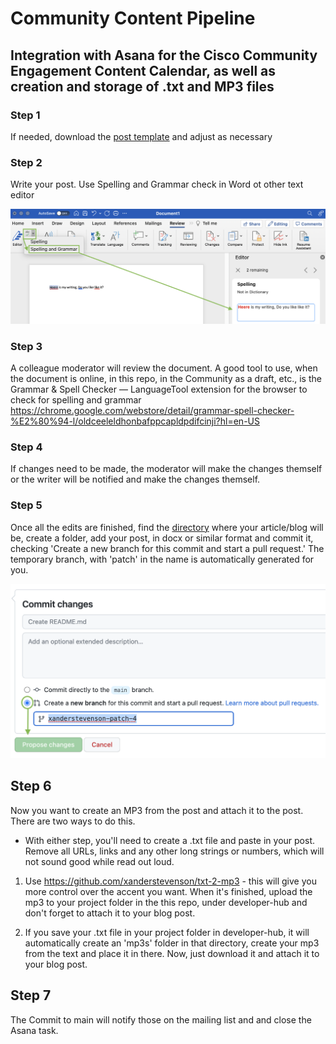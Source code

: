 # Community Content Pipeline

## Integration with Asana for the Cisco Community Engagement Content Calendar, as well as creation and storage of .txt and MP3 files


### Step 1

If needed, download the [post template](https://github.com/xanderstevenson/community-content-pipeline/blob/main/community-post-template.docx) and adjust as necessary


### Step 2


Write your post. Use Spelling and Grammar check in Word ot other text editor

<img src="https://github.com/xanderstevenson/community-content-pipeline/blob/main/media/Word-Check.png?raw=true" width=800) />


### Step 3

A colleague moderator will review the document. A good tool to use, when the document is online, in this repo, in the Community as a draft, etc., is the Grammar & Spell Checker — LanguageTool extension for the browser to check for spelling and grammar
https://chrome.google.com/webstore/detail/grammar-spell-checker-%E2%80%94-l/oldceeleldhonbafppcapldpdifcinji?hl=en-US


### Step 4

If changes need to be made, the moderator will make the changes themself or the writer will be notified and make the changes themself. 


### Step 5


Once all the edits are finished, find the [directory](https://github.com/xanderstevenson/community-content-pipeline/tree/main/developer-hub) where your article/blog will be, create a folder, add your post, in docx or similar format and commit it, checking 'Create a new branch for this commit and start a pull request.' The temporary branch, with 'patch' in the name is automatically generated for you.


<img src="https://github.com/xanderstevenson/community-content-pipeline/blob/main/media/Commit.png?raw=true" width=600) />


## Step 6

Now you want to create an MP3 from the post and attach it to the post. There are two ways to do this.

* With either step, you'll need to create a .txt file and paste in your post. Remove all URLs, links and any other long strings or numbers, which will not sound good while read out loud.


1. Use https://github.com/xanderstevenson/txt-2-mp3 - this will give you more control over the accent you want. When it's finished, upload the mp3 to your project folder in the this repo, under developer-hub and don't forget to attach it to your blog post.

2. If you save your .txt file in your project folder in developer-hub, it will automatically create an 'mp3s' folder in that directory, create your mp3 from the text and place it in there. Now, just download it and attach it to your blog post.



## Step 7

The Commit to main will notify those on the mailing list and and close the Asana task.




